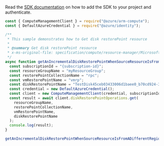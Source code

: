 Read the [SDK documentation](https://github.com/Azure/azure-sdk-for-js/blob/%40azure%2Farm-compute_17.3.1/sdk/compute/arm-compute/README.md) on how to add the SDK to your project and authenticate.

```javascript
const { ComputeManagementClient } = require("@azure/arm-compute");
const { DefaultAzureCredential } = require("@azure/identity");

/**
 * This sample demonstrates how to Get disk restorePoint resource
 *
 * @summary Get disk restorePoint resource
 * x-ms-original-file: specification/compute/resource-manager/Microsoft.Compute/stable/2021-12-01/examples/GetDiskRestorePointWhenSourceResourceIsFromDifferentRegion.json
 */
async function getAnIncrementalDiskRestorePointWhenSourceResourceIsFromADifferentRegion() {
  const subscriptionId = "{subscription-id}";
  const resourceGroupName = "myResourceGroup";
  const restorePointCollectionName = "rpc";
  const vmRestorePointName = "vmrp";
  const diskRestorePointName = "TestDisk45ceb03433006d1baee0_b70cd924-3362-4a80-93c2-9415eaa12745";
  const credential = new DefaultAzureCredential();
  const client = new ComputeManagementClient(credential, subscriptionId);
  const result = await client.diskRestorePointOperations.get(
    resourceGroupName,
    restorePointCollectionName,
    vmRestorePointName,
    diskRestorePointName
  );
  console.log(result);
}

getAnIncrementalDiskRestorePointWhenSourceResourceIsFromADifferentRegion().catch(console.error);
```
